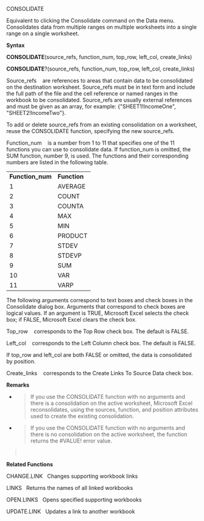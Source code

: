 CONSOLIDATE

Equivalent to clicking the Consolidate command on the Data menu.
Consolidates data from multiple ranges on multiple worksheets into a
single range on a single worksheet.

**Syntax**

**CONSOLIDATE**(source\_refs, function\_num, top\_row, left\_col,
create\_links)

**CONSOLIDATE**?(source\_refs, function\_num, top\_row, left\_col,
create\_links)

Source\_refs    are references to areas that contain data to be
consolidated on the destination worksheet. Source\_refs must be in text
form and include the full path of the file and the cell reference or
named ranges in the workbook to be consolidated. Source\_refs are
usually external references and must be given as an array, for example:
{"SHEET1\!IncomeOne", "SHEET2\!IncomeTwo"}.

To add or delete source\_refs from an existing consolidation on a
worksheet, reuse the CONSOLIDATE function, specifying the new
source\_refs.

Function\_num    is a number from 1 to 11 that specifies one of the 11
functions you can use to consolidate data. If function\_num is omitted,
the SUM function, number 9, is used. The functions and their
corresponding numbers are listed in the following table.

|                   |              |
| ----------------- | ------------ |
| **Function\_num** | **Function** |
| 1                 | AVERAGE      |
| 2                 | COUNT        |
| 3                 | COUNTA       |
| 4                 | MAX          |
| 5                 | MIN          |
| 6                 | PRODUCT      |
| 7                 | STDEV        |
| 8                 | STDEVP       |
| 9                 | SUM          |
| 10                | VAR          |
| 11                | VARP         |

The following arguments correspond to text boxes and check boxes in the
Consolidate dialog box. Arguments that correspond to check boxes are
logical values. If an argument is TRUE, Microsoft Excel selects the
check box; if FALSE, Microsoft Excel clears the check box.

Top\_row    corresponds to the Top Row check box. The default is FALSE.

Left\_col    corresponds to the Left Column check box. The default is
FALSE.

If top\_row and left\_col are both FALSE or omitted, the data is
consolidated by position.

Create\_links    corresponds to the Create Links To Source Data check
box.

**Remarks**

  - > If you use the CONSOLIDATE function with no arguments and there is
    > a consolidation on the active worksheet, Microsoft Excel
    > reconsolidates, using the sources, function, and position
    > attributes used to create the existing consolidation.

  - > If you use the CONSOLIDATE function with no arguments and there is
    > no consolidation on the active worksheet, the function returns the
    > \#VALUE\! error value.

>  

**Related Functions**

CHANGE.LINK   Changes supporting workbook links

LINKS   Returns the names of all linked workbooks

OPEN.LINKS   Opens specified supporting workbooks

UPDATE.LINK   Updates a link to another workbook


